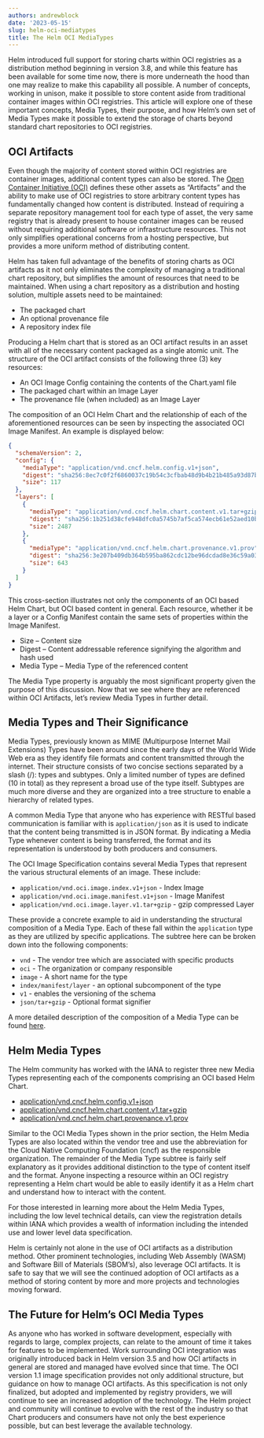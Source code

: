 ```yaml
---
authors: andrewblock
date: '2023-05-15'
slug: helm-oci-mediatypes
title: The Helm OCI MediaTypes
---
```



Helm introduced full support for storing charts within OCI registries as a distribution method beginning in version 3.8, and while this feature has been available for some time now, there is more underneath the hood than one may realize to make this capability all possible. A number of concepts, working in unison, make it possible to store content aside from traditional container images within OCI registries. This article will explore one of these important concepts, Media Types, their purpose, and how Helm’s own set of Media Types make it possible to extend the storage of charts beyond standard chart repositories to OCI registries.
<!-- truncate -->

## OCI Artifacts

Even though the majority of content stored within OCI registries are container images, additional content types can also be stored. The [Open Container Initiative (OCI)](https://opencontainers.org) defines these other assets as “Artifacts” and the ability to make use of OCI registries to store arbitrary content types has fundamentally changed how content is distributed. Instead of requiring a separate repository management tool for each type of asset, the very same registry that is already present to house container images can be reused without requiring additional software or infrastructure resources. This not only simplifies operational concerns from a hosting perspective, but provides a more uniform method of distributing content.

Helm has taken full advantage of the benefits of storing charts as OCI artifacts as it not only eliminates the complexity of managing a traditional chart repository, but simplifies the amount of resources that need to be maintained. When using a chart repository as a distribution and hosting solution, multiple assets need to be maintained:

* The packaged chart
* An optional provenance file
* A repository index file

Producing a Helm chart that is stored as an OCI artifact results in an asset with all of the necessary content packaged as a single atomic unit. The structure of the OCI artifact consists of the following three (3) key resources:

* An OCI Image Config containing the contents of the Chart.yaml file
* The packaged chart within an Image Layer
* The provenance file (when included) as an Image Layer

The composition of an OCI Helm Chart and the relationship of each of the aforementioned resources can be seen by inspecting the associated OCI Image Manifest. An example is displayed below:

```json
{
  "schemaVersion": 2,
  "config": {
    "mediaType": "application/vnd.cncf.helm.config.v1+json",
    "digest": "sha256:8ec7c0f2f6860037c19b54c3cfbab48d9b4b21b485a93d87b64690fdb68c2111",
    "size": 117
  },
  "layers": [
    {
      "mediaType": "application/vnd.cncf.helm.chart.content.v1.tar+gzip",
      "digest": "sha256:1b251d38cfe948dfc0a5745b7af5ca574ecb61e52aed10b19039db39af6e1617",
      "size": 2487
    },
    {
      "mediaType": "application/vnd.cncf.helm.chart.provenance.v1.prov",
      "digest": "sha256:3e207b409db364b595ba862cdc12be96dcdad8e36c59a03b7b3b61c946a5741a",
      "size": 643
    }
  ]
}
```

This cross-section illustrates not only the components of an OCI based Helm Chart, but OCI based content in general. Each resource, whether it be a layer or a Config Manifest contain the same sets of properties within the Image Manifest.

* Size – Content size
* Digest – Content addressable reference signifying the algorithm and hash used
* Media Type – Media Type of the referenced content

The Media Type property is arguably the most significant property given the purpose of this discussion. Now that we see where they are referenced within OCI Artifacts, let’s review Media Types in further detail.

## Media Types and Their Significance

Media Types, previously known as MIME (Multipurpose Internet Mail Extensions) Types have been around since the early days of the World Wide Web era as they identify file formats and content transmitted through the internet. Their structure consists of two concise sections separated by a slash (/): types and subtypes. Only a limited number of types are defined (10 in total) as they represent a broad use of the type itself. Subtypes are much more diverse and they are organized into a tree structure to enable a hierarchy of related types.

A common Media Type that anyone who has experience with RESTful based communication is familiar with is `application/json` as it is used to indicate that the content being transmitted is in JSON format. By indicating a Media Type whenever content is being transferred, the format and its representation is understood by both producers and consumers.

The OCI Image Specification contains several Media Types that represent the various structural elements of an image. These include:

* `application/vnd.oci.image.index.v1+json` - Index Image
* `application/vnd.oci.image.manifest.v1+json` - Image Manifest
* `application/vnd.oci.image.layer.v1.tar+gzip` - gzip compressed Layer

These provide a concrete example to aid in understanding the structural composition of a Media Type. Each of these fall within the `application` type as they are utilized by specific applications. The subtree here can be broken down into the following components:

* `vnd` - The vendor tree which are associated with specific products
* `oci` - The organization or company responsible
* `image` - A short name for the type
* `index/manifest/layer` - an optional subcomponent of the type
* `v1` - enables the versioning of the schema
* `json/tar+gzip` - Optional format signifier 

A more detailed description of the composition of a Media Type can be found [here](https://github.com/opencontainers/artifacts/blob/main/artifact-authors.md#defining-a-unique-artifact-type).

## Helm Media Types

The Helm community has worked with the IANA to register three new Media Types representing each of the components comprising an OCI based Helm Chart.

* [application/vnd.cncf.helm.config.v1+json](https://www.iana.org/assignments/media-types/application/vnd.cncf.helm.config.v1+json)
* [application/vnd.cncf.helm.chart.content.v1.tar+gzip](https://www.iana.org/assignments/media-types/application/vnd.cncf.helm.chart.content.v1.tar+gzip)
* [application/vnd.cncf.helm.chart.provenance.v1.prov](https://www.iana.org/assignments/media-types/application/vnd.cncf.helm.chart.provenance.v1.prov)

Similar to the OCI Media Types shown in the prior section, the Helm Media Types are also located within the vendor tree and use the abbreviation for the Cloud Native Computing Foundation (cncf) as the responsible organization. The remainder of the Media Type subtree is fairly self explanatory as it provides additional distinction to the type of content itself and the format. Anyone inspecting a resource within an OCI registry representing a Helm chart would be able to easily identify it as a Helm chart and understand how to interact with the content.

For those interested in learning more about the Helm Media Types, including the low level technical details, can view the registration details within IANA which provides a wealth of information including the intended use and lower level data specification.

Helm is certainly not alone in the use of OCI artifacts as a distribution method. Other prominent technologies, including Web Assembly (WASM) and Software Bill of Materials (SBOM’s), also leverage OCI artifacts. It is safe to say that we will see the continued adoption of OCI artifacts as a method of storing content by more and more projects and technologies moving forward.

## The Future for Helm’s OCI Media Types

As anyone who has worked in software development, especially with regards to large, complex projects, can relate to the amount of time it takes for features to be implemented. Work surrounding OCI integration was originally introduced back in Helm version 3.5 and how OCI artifacts in general are stored and managed have evolved since that time. The OCI version 1.1 image specification provides not only additional structure, but guidance on how to manage OCI artifacts. As this specification is not only finalized, but adopted and implemented by registry providers, we will continue to see an increased adoption of the technology. The Helm project and community will continue to evolve with the rest of the industry so that Chart producers and consumers have not only the best experience possible, but can best leverage the available technology. 
